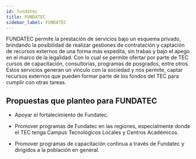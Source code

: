 ```yaml
---
id: fundatec
title: FUNDATEC
sidebar_label: FUNDATEC
---
```

FUNDATEC permite la prestación de servicios bajo un esquema privado, brindando la posibilidad de realizar gestiones de contratación y captación de recursos externos de una forma más expedita, sin trabas y bajo el apego en el marco de la legalidad. Con lo cual se permite ofertar por parte de TEC cursos de capacitación, consultorías, programas de posgrados, entre otros. Estos servicios generan un vínculo con la sociedad y nos permite, captar recursos externos que pueden formar parte de los fondos del TEC para cumplir con otras tareas.

## Propuestas que planteo para FUNDATEC
- Apoyar el fortalecimiento de Fundatec.

- Promover programas de Fundatec en las regiones, especialmente donde el TEC tenga Campus Tecnológicos Locales y Centros Académicos.

- Promover programas de capacitación continua a través de Fundatec y dirigidos a la población en general.
